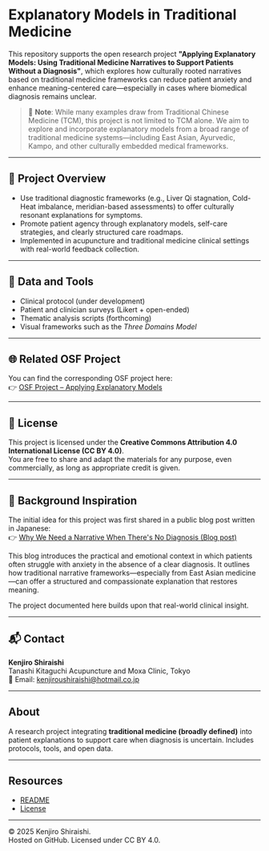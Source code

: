 # Explanatory Models in Traditional Medicine

This repository supports the open research project **"Applying Explanatory Models: Using Traditional Medicine Narratives to Support Patients Without a Diagnosis"**, which explores how culturally rooted narratives based on traditional medicine frameworks can reduce patient anxiety and enhance meaning-centered care—especially in cases where biomedical diagnosis remains unclear.

> 🔄 **Note**: While many examples draw from Traditional Chinese Medicine (TCM), this project is not limited to TCM alone. We aim to explore and incorporate explanatory models from a broad range of traditional medicine systems—including East Asian, Ayurvedic, Kampo, and other culturally embedded medical frameworks.

---

## 📘 Project Overview

- Use traditional diagnostic frameworks (e.g., Liver Qi stagnation, Cold-Heat imbalance, meridian-based assessments) to offer culturally resonant explanations for symptoms.  
- Promote patient agency through explanatory models, self-care strategies, and clearly structured care roadmaps.  
- Implemented in acupuncture and traditional medicine clinical settings with real-world feedback collection.

---

## 🧪 Data and Tools

- Clinical protocol (under development)  
- Patient and clinician surveys (Likert + open-ended)  
- Thematic analysis scripts (forthcoming)  
- Visual frameworks such as the *Three Domains Model*

---

## 🌐 Related OSF Project

You can find the corresponding OSF project here:  
👉 [OSF Project – Applying Explanatory Models](https://osf.io/cxetp/wiki/home/)

---

## 📝 License

This project is licensed under the **Creative Commons Attribution 4.0 International License (CC BY 4.0)**.  
You are free to share and adapt the materials for any purpose, even commercially, as long as appropriate credit is given.

---

## 🌱 Background Inspiration

The initial idea for this project was first shared in a public blog post written in Japanese:  
👉 [Why We Need a Narrative When There's No Diagnosis (Blog post)](https://jikotiryousoudan.com/tanashi/blog/14802/)

This blog introduces the practical and emotional context in which patients often struggle with anxiety in the absence of a clear diagnosis. It outlines how traditional narrative frameworks—especially from East Asian medicine—can offer a structured and compassionate explanation that restores meaning.

The project documented here builds upon that real-world clinical insight.

---

## 📬 Contact

**Kenjiro Shiraishi**  
Tanashi Kitaguchi Acupuncture and Moxa Clinic, Tokyo  
📧 Email: kenjiroushiraishi@hotmail.co.jp

---

## About

A research project integrating **traditional medicine (broadly defined)** into patient explanations to support care when diagnosis is uncertain. Includes protocols, tools, and open data.

---

## Resources

- [README](./README.md)  
- [License](./LICENSE)

---

© 2025 Kenjiro Shiraishi.  
Hosted on GitHub. Licensed under CC BY 4.0.

